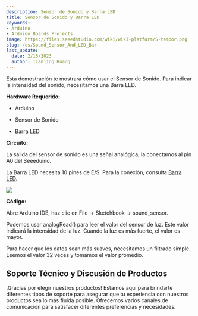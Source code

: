 ```yaml
---
description: Sensor de Sonido y Barra LED
title: Sensor de Sonido y Barra LED
keywords:
- Arduino
- Arduino_Boards_Projects
image: https://files.seeedstudio.com/wiki/wiki-platform/S-tempor.png
slug: /es/Sound_Sensor_And_LED_Bar
last_update:
  date: 2/15/2023
  author: jianjing Huang
---
```


<!-- ---
name: Sound Sensor And LED Bar
category: Tutorial
oldwikiname:  Sound Sensor And LED Bar
prodimagename:
surveyurl: https://www.research.net/r/Relay_Control_LED
--- -->
Esta demostración te mostrará cómo usar el Sensor de Sonido. Para indicar la intensidad del sonido, necesitamos una Barra LED.

**Hardware Requerido:**

* Arduino

* Sensor de Sonido

* Barra LED

**Circuito:**

La salida del sensor de sonido es una señal analógica, la conectamos al pin A0 del Seeeduino.

La Barra LED necesita 10 pines de E/S. Para la conexión, consulta [Barra LED](https://arduino.cc/en/Tutorial/BarGraph).

![](https://files.seeedstudio.com/wiki/Sound_Sensor_And_LED_Bar/img/Sidekick_35_1.png)

**Código:**

Abre Arduino IDE, haz clic en File -> Sketchbook -> sound_sensor.

Podemos usar analogRead() para leer el valor del sensor de luz. Este valor indicará la intensidad de la luz. Cuando la luz es más fuerte, el valor es mayor.

Para hacer que los datos sean más suaves, necesitamos un filtrado simple. Leemos el valor 32 veces y tomamos el valor promedio.

## Soporte Técnico y Discusión de Productos

¡Gracias por elegir nuestros productos! Estamos aquí para brindarte diferentes tipos de soporte para asegurar que tu experiencia con nuestros productos sea lo más fluida posible. Ofrecemos varios canales de comunicación para satisfacer diferentes preferencias y necesidades.

<div class="button_tech_support_container">
<a href="https://forum.seeedstudio.com/" class="button_forum"></a> 
<a href="https://www.seeedstudio.com/contacts" class="button_email"></a>
</div>

<div class="button_tech_support_container">
<a href="https://discord.gg/eWkprNDMU7" class="button_discord"></a> 
<a href="https://github.com/Seeed-Studio/wiki-documents/discussions/69" class="button_discussion"></a>
</div>